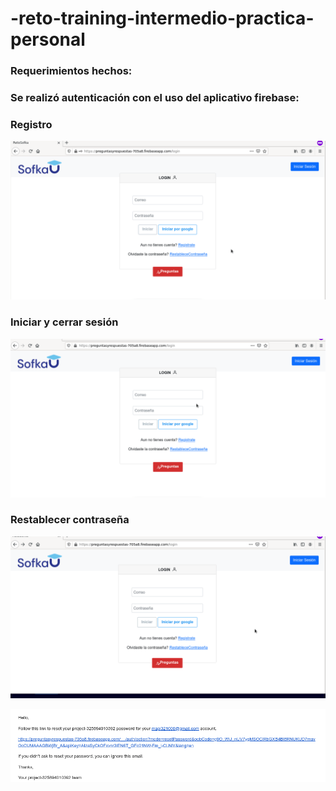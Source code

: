 # -reto-training-intermedio-practica-personal

### Requerimientos hechos:

### Se realizó autenticación con el uso del aplicativo firebase:
### Registro

![](autenticacion.gif)

### Iniciar y cerrar sesión

![](autenticacion2.gif.gif)

### Restablecer contraseña

![](contrasenna.gif)

![img.png](img.png)








